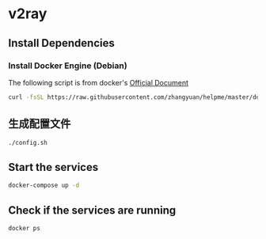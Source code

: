 # v2ray

## Install Dependencies

### Install Docker Engine (Debian)

The following script is from docker's [Official Document](https://docs.docker.com/engine/install/)

```bash
curl -fsSL https://raw.githubusercontent.com/zhangyuan/helpme/master/docker/install-docker-on-debian.sh | bash

```
## 生成配置文件

```bash
./config.sh
```

## Start the services

```bash
docker-compose up -d
```
## Check if the services are running

```bash
docker ps
```
